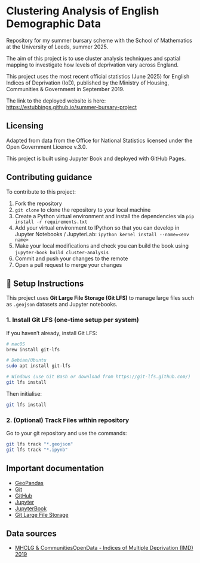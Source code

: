 # Clustering Analysis of English Demographic Data

Repository for my summer bursary scheme with the School of Mathematics at the University of Leeds, summer 2025. 

The aim of this project is to use cluster analysis techniques and spatial mapping to investigate how levels of deprivation vary across England.

This project uses the most recent official statistics (June 2025) for English Indices of Deprivation (IoD), published by the Ministry of Housing, Communities & Government in September 2019.

The link to the deployed website is here: https://estubbings.github.io/summer-bursary-project 



## Licensing 

Adapted from data from the Office for National Statistics licensed under the Open Government Licence v.3.0.

This project is built using Jupyter Book and deployed with GitHub Pages.



## Contributing guidance

To contribute to this project:

1. Fork the repository
2. `git clone` to clone the repository to your local machine
3. Create a Python virtual environment and install the dependencies via `pip install -r requirements.txt`
4. Add your virtual environment to IPython so that you can develop in Jupyter Notebooks / JupyterLab: `ipython kernel install --name=<env name>`
5. Make your local modifications and check you can build the book using `jupyter-book build cluster-analysis`
6. Commit and push your changes to the remote
7. Open a pull request to merge your changes


## 🚀 Setup Instructions

This project uses **Git Large File Storage (Git LFS)** to manage large files such as `.geojson` datasets and Jupyter notebooks.

### 1. Install Git LFS (one-time setup per system)

If you haven’t already, install Git LFS:

```bash
# macOS
brew install git-lfs

# Debian/Ubuntu
sudo apt install git-lfs

# Windows (use Git Bash or download from https://git-lfs.github.com/)
git lfs install
```

Then initialise:
```bash
git lfs install
```

### 2. (Optional) Track Files within repository

Go to your git repository and use the commands:
``` bash
git lfs track "*.geojson"
git lfs track "*.ipynb"
```





## Important documentation

- [GeoPandas](https://geopandas.org/)
- [Git](https://git-scm.com/)
- [GitHub](https://docs.github.com/en/get-started)
- [Jupyter](https://docs.jupyter.org/)
- [JupyterBook](https://jupyterbook.org/)
- [Git Large File Storage](https://docs.github.com/en/repositories/working-with-files/managing-large-files/about-git-large-file-storage#) 



## Data sources
- [MHCLG & CommunitiesOpenData - Indices of Multiple Deprivation (IMD) 2019](https://communitiesopendata-communities.hub.arcgis.com/search?q=IMD)

